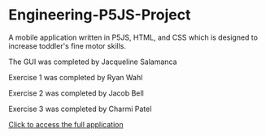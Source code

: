 # Engineering-P5JS-Project
A mobile application written in P5JS, HTML, and CSS which is designed to increase toddler's fine motor skills.

The GUI was completed by Jacqueline Salamanca

Exercise 1 was completed by Ryan Wahl

Exercise 2 was completed by Jacob Bell

Exercise 3 was completed by Charmi Patel

[Click to access the full application](https://roastedfrugalsystemsanalysis.jacquelinesalam.repl.co/)

